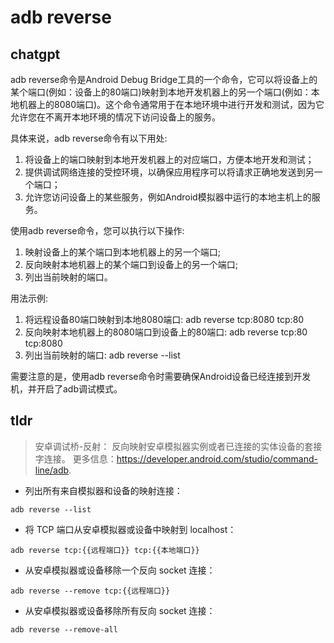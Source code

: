# adb reverse 
## chatgpt 
adb reverse命令是Android Debug Bridge工具的一个命令，它可以将设备上的某个端口(例如：设备上的80端口)映射到本地开发机器上的另一个端口(例如：本地机器上的8080端口)。这个命令通常用于在本地环境中进行开发和测试，因为它允许您在不离开本地环境的情况下访问设备上的服务。

具体来说，adb reverse命令有以下用处:
1. 将设备上的端口映射到本地开发机器上的对应端口，方便本地开发和测试；
2. 提供调试网络连接的受控环境，以确保应用程序可以将请求正确地发送到另一个端口；
3. 允许您访问设备上的某些服务，例如Android模拟器中运行的本地主机上的服务。

使用adb reverse命令，您可以执行以下操作:
1. 映射设备上的某个端口到本地机器上的另一个端口;
2. 反向映射本地机器上的某个端口到设备上的另一个端口;
3. 列出当前映射的端口。

用法示例:
1. 将远程设备80端口映射到本地8080端口: adb reverse tcp:8080 tcp:80
2. 反向映射本地机器上的8080端口到设备上的80端口: adb reverse tcp:80 tcp:8080
3. 列出当前映射的端口: adb reverse --list

需要注意的是，使用adb reverse命令时需要确保Android设备已经连接到开发机，并开启了adb调试模式。 

## tldr 
 
> 安卓调试桥-反射： 反向映射安卓模拟器实例或者已连接的实体设备的套接字连接。
> 更多信息：<https://developer.android.com/studio/command-line/adb>.

- 列出所有来自模拟器和设备的映射连接：

`adb reverse --list`

- 将 TCP 端口从安卓模拟器或设备中映射到 localhost：

`adb reverse tcp:{{远程端口}} tcp:{{本地端口}}`

- 从安卓模拟器或设备移除一个反向 socket 连接：

`adb reverse --remove tcp:{{远程端口}}`

- 从安卓模拟器或设备移除所有反向 socket 连接：

`adb reverse --remove-all`
